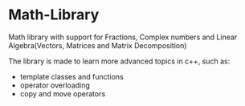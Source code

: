 # Math-Library
 Math library with support for Fractions, Complex numbers and Linear Algebra(Vectors, Matrices and Matrix Decomposition)

 The library is made to learn more advanced topics in c++, such as:
 - template classes and functions
 - operator overloading
 - copy and move operators